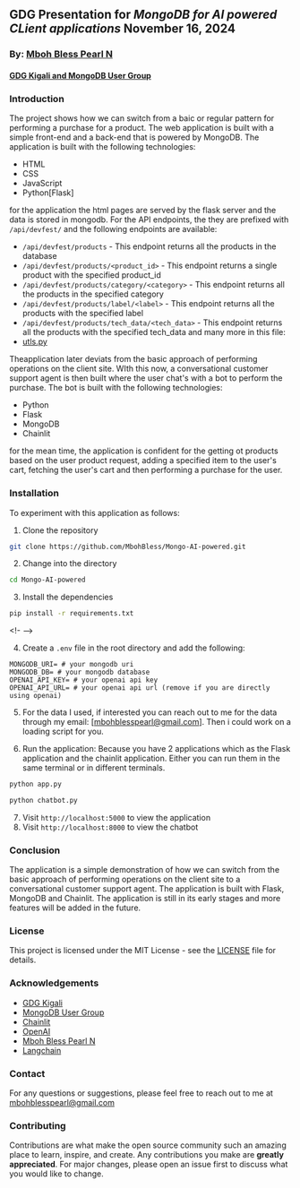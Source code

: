 ## GDG Presentation for *MongoDB for AI powered CLient applications* November 16, 2024
### By: [Mboh Bless Pearl N](https://www.linkedin.com/in/mbohbless/)
#### [GDG Kigali and MongoDB User Group](https://www.mongodb.com/community/forums/t/responsible-ai-kigali-mug-meetup-at-devfest-kigali-2024/300904)

### Introduction 
The project shows how we can switch from a baic or regular pattern for performing a purchase for a product. The web application is built with a simple front-end and a back-end that is powered by MongoDB. The application is built with the following technologies:
- HTML
- CSS
- JavaScript
- Python[Flask]

for the application the html pages are served by the flask server and the data is stored in mongodb. For the API endpoints, the they are prefixed with `/api/devfest/` and the following endpoints are available:
- `/api/devfest/products` - This endpoint returns all the products in the database
- `/api/devfest/products/<product_id>` - This endpoint returns a single product with the specified product_id
- `/api/devfest/products/category/<category>` - This endpoint returns all the products in the specified category
- `/api/devfest/products/label/<label>` - This endpoint returns all the products with the specified label
- `/api/devfest/products/tech_data/<tech_data>` - This endpoint returns all the products with the specified tech_data
and many more in this file:
- [utls.py](dev/urls.py)

Theapplication later deviats from the basic approach of performing operations on the client site. WIth this now, a conversational customer support agent is then built where the user chat's with a bot to perform the purchase. The bot is built with the following technologies:
- Python
- Flask
- MongoDB
- Chainlit
<!--  -->
for the mean time, the application is confident for the getting ot products based on the user product request, adding a specified item to the user's cart, fetching the user's cart and then performing a purchase for the user. 
### Installation
To experiment with this application as follows:
1. Clone the repository
```bash
git clone https://github.com/MbohBless/Mongo-AI-powered.git
```
2. Change into the directory
```bash
cd Mongo-AI-powered
```
3. Install the dependencies
```bash
pip install -r requirements.txt
```
<!- -->
<!-- for the env there are  -->
4. Create a `.env` file in the root directory and add the following:
```env
MONGODB_URI= # your mongodb uri
MONGODB_DB= # your mongodb database
OPENAI_API_KEY= # your openai api key
OPENAI_API_URL= # your openai api url (remove if you are directly using openai)
```
5. For the data I used, if interested you can reach out to me for the data through my email: [mbohblesspearl@gmail.com]. Then i could work on a loading script for you.

6. Run the application: Because you have 2 applications which as the Flask application and the chainlit application. Either you can run them in the same terminal or in different terminals. 
```bash
python app.py
```
```bash
python chatbot.py
```
7. Visit `http://localhost:5000` to view the application
8. Visit `http://localhost:8000` to view the chatbot

### Conclusion
The application is a simple demonstration of how we can switch from the basic approach of performing operations on the client site to a conversational customer support agent. The application is built with Flask, MongoDB and Chainlit. The application is still in its early stages and more features will be added in the future.

### License
This project is licensed under the MIT License - see the [LICENSE](LICENSE) file for details.

### Acknowledgements
- [GDG Kigali](https://gdg.community.dev/gdg-kigali/)
- [MongoDB User Group](https://www.mongodb.com/community/forums/t/responsible-ai-kigali-mug-meetup-at-devfest-kigali-2024/300904)
- [Chainlit](https://chainlit.com/)
- [OpenAI](https://openai.com/)
- [Mboh Bless Pearl N](https://www.linkedin.com/in/mbohbless/)
- [Langchain](https://langchain.com/)

### Contact
For any questions or suggestions, please feel free to reach out to me at [mbohblesspearl@gmail.com](mailto:mbohblesspearl@gmail.com)

### Contributing
Contributions are what make the open source community such an amazing place to learn, inspire, and create. Any contributions you make are **greatly appreciated**. For major changes, please open an issue first to discuss what you would like to change.





